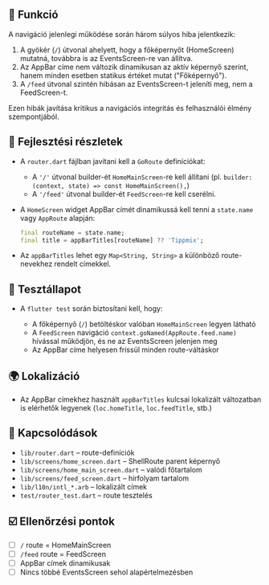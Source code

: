 ## 🎯 Funkció

A navigáció jelenlegi működése során három súlyos hiba jelentkezik:

1. A gyökér (`/`) útvonal ahelyett, hogy a főképernyőt (HomeScreen) mutatná, továbbra is az EventsScreen-re van állítva.
2. Az AppBar címe nem változik dinamikusan az aktív képernyő szerint, hanem minden esetben statikus értéket mutat ("Főképernyő").
3. A `/feed` útvonal szintén hibásan az EventsScreen-t jeleníti meg, nem a FeedScreen-t.

Ezen hibák javítása kritikus a navigációs integritás és felhasználói élmény szempontjából.

## 🧠 Fejlesztési részletek

* A `router.dart` fájlban javítani kell a `GoRoute` definíciókat:

  * A `'/'` útvonal builder-ét `HomeMainScreen`-re kell állítani (pl. `builder: (context, state) => const HomeMainScreen(),`)
  * A `'/feed'` útvonal builder-ét `FeedScreen`-re kell cserélni.
* A `HomeScreen` widget AppBar címét dinamikussá kell tenni a `state.name` vagy `AppRoute` alapján:

  ```dart
  final routeName = state.name;
  final title = appBarTitles[routeName] ?? 'Tippmix';
  ```
* Az `appBarTitles` lehet egy `Map<String, String>` a különböző route-nevekhez rendelt címekkel.

## 🧪 Tesztállapot

* A `flutter test` során biztosítani kell, hogy:

  * A főképernyő (`/`) betöltéskor valóban `HomeMainScreen` legyen látható
  * A `FeedScreen` navigáció `context.goNamed(AppRoute.feed.name)` hívással működjön, és ne az EventsScreen jelenjen meg
  * Az AppBar címe helyesen frissül minden route-váltáskor

## 🌍 Lokalizáció

* Az AppBar címekhez használt `appBarTitles` kulcsai lokalizált változatban is elérhetők legyenek (`loc.homeTitle`, `loc.feedTitle`, stb.)

## 📎 Kapcsolódások

* `lib/router.dart` – route-definíciók
* `lib/screens/home_screen.dart` – ShellRoute parent képernyő
* `lib/screens/home_main_screen.dart` – valódi főtartalom
* `lib/screens/feed_screen.dart` – hírfolyam tartalom
* `lib/l10n/intl_*.arb` – lokalizált címek
* `test/router_test.dart` – route tesztelés

## ☑️ Ellenőrzési pontok

* [ ] `/` route = HomeMainScreen
* [ ] `/feed` route = FeedScreen
* [ ] AppBar címek dinamikusak
* [ ] Nincs többé EventsScreen sehol alapértelmezésben

